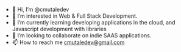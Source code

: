 - 👋 Hi, I’m @cmutaledev
- 👀 I’m interested in Web & Full Stack Development.
- 🌱 I’m currently learning developing applications in the cloud, and Javascript development with libraries
- 💞️ I’m looking to collaborate on indie SAAS applications.
- 📫 How to reach me cmutaledev@gmail.com

<!---
cmutaledev/cmutaledev is a ✨ special ✨ repository because its `README.md` (this file) appears on your GitHub profile.
You can click the Preview link to take a look at your changes.
--->
